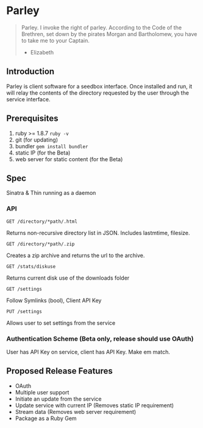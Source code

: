 # Parley

> Parley. I invoke the right of parley. According to the Code of the Brethren, set down by the pirates Morgan and Bartholomew, you have to take me to your Captain.
> - Elizabeth

## Introduction
Parley is client software for a seedbox interface.  Once installed and run, it will relay the contents of the directory requested by the user through the service interface.

## Prerequisites
1. ruby >= 1.8.7 `ruby -v`
2. git (for updating)
3. bundler `gem install bundler`
4. static IP (for the Beta)
5. web server for static content (for the Beta)

## Spec
Sinatra & Thin running as a daemon

### API
    GET /directory/*path/.html
Returns non-recursive directory list in JSON.  Includes lastmtime, filesize.

    GET /directory/*path/.zip
Creates a zip archive and returns the url to the archive.    
    
    GET /stats/diskuse
Returns current disk use of the downloads folder

    GET /settings
Follow Symlinks (bool), Client API Key
  
    PUT /settings
Allows user to set settings from the service

### Authentication Scheme (Beta only, release should use OAuth)
User has API Key on service, client has API Key. Make em match.

## Proposed Release Features
* OAuth 
* Multiple user support
* Initiate an update from the service
* Update service with current IP (Removes static IP requirement)
* Stream data (Removes web server requirement)
* Package as a Ruby Gem